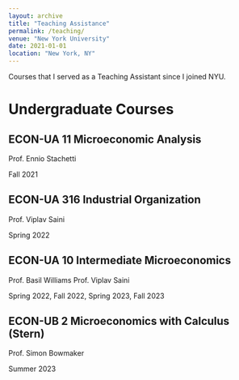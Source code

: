 ```yaml
---
layout: archive
title: "Teaching Assistance"
permalink: /teaching/
venue: "New York University"
date: 2021-01-01
location: "New York, NY"
---
```


Courses that I served as a Teaching Assistant since I joined NYU.

# Undergraduate Courses

## ECON-UA 11 Microeconomic Analysis
Prof. Ennio Stachetti

Fall 2021

## ECON-UA 316 Industrial Organization
Prof. Viplav Saini

Spring 2022

## ECON-UA 10 Intermediate Microeconomics
Prof. Basil Williams
Prof. Viplav Saini

Spring 2022, Fall 2022, Spring 2023, Fall 2023

## ECON-UB 2 Microeconomics with Calculus (Stern)
Prof. Simon Bowmaker 

Summer 2023
